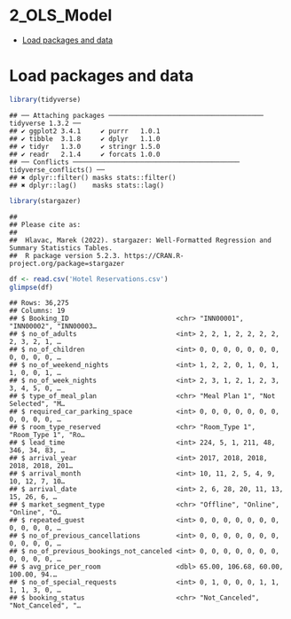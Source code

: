 2_OLS_Model
================

- <a href="#load-packages-and-data" id="toc-load-packages-and-data">Load
  packages and data</a>

# Load packages and data

``` r
library(tidyverse)
```

    ## ── Attaching packages ─────────────────────────────────────── tidyverse 1.3.2 ──
    ## ✔ ggplot2 3.4.1     ✔ purrr   1.0.1
    ## ✔ tibble  3.1.8     ✔ dplyr   1.1.0
    ## ✔ tidyr   1.3.0     ✔ stringr 1.5.0
    ## ✔ readr   2.1.4     ✔ forcats 1.0.0
    ## ── Conflicts ────────────────────────────────────────── tidyverse_conflicts() ──
    ## ✖ dplyr::filter() masks stats::filter()
    ## ✖ dplyr::lag()    masks stats::lag()

``` r
library(stargazer)
```

    ## 
    ## Please cite as: 
    ## 
    ##  Hlavac, Marek (2022). stargazer: Well-Formatted Regression and Summary Statistics Tables.
    ##  R package version 5.2.3. https://CRAN.R-project.org/package=stargazer

``` r
df <- read.csv('Hotel Reservations.csv')
glimpse(df)
```

    ## Rows: 36,275
    ## Columns: 19
    ## $ Booking_ID                           <chr> "INN00001", "INN00002", "INN00003…
    ## $ no_of_adults                         <int> 2, 2, 1, 2, 2, 2, 2, 2, 3, 2, 1, …
    ## $ no_of_children                       <int> 0, 0, 0, 0, 0, 0, 0, 0, 0, 0, 0, …
    ## $ no_of_weekend_nights                 <int> 1, 2, 2, 0, 1, 0, 1, 1, 0, 0, 1, …
    ## $ no_of_week_nights                    <int> 2, 3, 1, 2, 1, 2, 3, 3, 4, 5, 0, …
    ## $ type_of_meal_plan                    <chr> "Meal Plan 1", "Not Selected", "M…
    ## $ required_car_parking_space           <int> 0, 0, 0, 0, 0, 0, 0, 0, 0, 0, 0, …
    ## $ room_type_reserved                   <chr> "Room_Type 1", "Room_Type 1", "Ro…
    ## $ lead_time                            <int> 224, 5, 1, 211, 48, 346, 34, 83, …
    ## $ arrival_year                         <int> 2017, 2018, 2018, 2018, 2018, 201…
    ## $ arrival_month                        <int> 10, 11, 2, 5, 4, 9, 10, 12, 7, 10…
    ## $ arrival_date                         <int> 2, 6, 28, 20, 11, 13, 15, 26, 6, …
    ## $ market_segment_type                  <chr> "Offline", "Online", "Online", "O…
    ## $ repeated_guest                       <int> 0, 0, 0, 0, 0, 0, 0, 0, 0, 0, 0, …
    ## $ no_of_previous_cancellations         <int> 0, 0, 0, 0, 0, 0, 0, 0, 0, 0, 0, …
    ## $ no_of_previous_bookings_not_canceled <int> 0, 0, 0, 0, 0, 0, 0, 0, 0, 0, 0, …
    ## $ avg_price_per_room                   <dbl> 65.00, 106.68, 60.00, 100.00, 94.…
    ## $ no_of_special_requests               <int> 0, 1, 0, 0, 0, 1, 1, 1, 1, 3, 0, …
    ## $ booking_status                       <chr> "Not_Canceled", "Not_Canceled", "…
